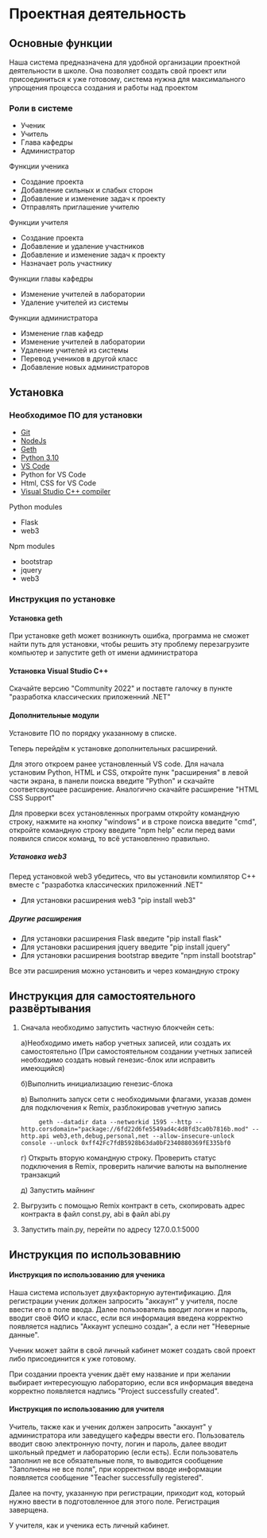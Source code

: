 # Проектная деятельность

## Основные функции

Наша система предназначена для удобной организации проектной деятельности в школе. Она позволяет создать свой проект или присоединиться к уже готовому, система нужна для максимального упрощения процесса создания и работы над проектом

### Роли в системе

* Ученик
* Учитель
* Глава кафедры 
* Администратор


Функции ученика

* Создание проекта
* Добавление сильных и слабых сторон
* Добавление и изменение задач к проекту
* Отправлять приглашение учителю    


Функции учителя

* Создание проекта
* Добавление и удаление участников
* Добавление и изменение задач к проекту
* Назначает роль участнику 


Функции главы кафедры

* Изменение  учителей в лаборатории
* Удаление учителей из системы


Функции администратора

* Изменение глав кафедр
* Изменение  учителей в лаборатории
* Удаление учителей из системы
* Перевод учеников в другой класс
* Добавление новых администраторов



## Установка 

### Необходимое ПО для установки

* [Git](https://git-scm.com/download/win)
* [NodeJs](https://nodejs.org/ru/download/)
* [Geth](https://geth.ethereum.org/downloads/)
* [Python 3.10](https://www.python.org/downloads/)
* [VS Code](https://code.visualstudio.com/download)
* Python for VS Code
* Html, CSS for VS Code
* [Visual Studio C++ compiler](https://visualstudio.microsoft.com/ru/vs/features/cplusplus/)

Python modules

* Flask
* web3

Npm modules

* bootstrap
* jquery
* web3

### Инструкция по установке

#### Установка geth
При установке geth может возникнуть ошибка, программа не сможет найти путь для установки, чтобы решить эту проблему перезагрузите компьютер и запустите geth от имени администратора

#### Установка Visual Studio C++
Cкачайте версию "Community 2022" и поставте галочку в пункте 
"разработка классических приложенний .NET"
#### Дополнительные модули
Установите ПО по порядку указанному в списке.

Теперь перейдём к установке дополнительных расширений.

Для этого откроем ранее установленный VS code.
Для начала установим Python, HTML и CSS, откройте пунк "расширения" в левой части экрана, в панели поиска введите "Python" и скачайте соответсвующее расширение. Аналогично скачайте расширение "HTML CSS Support"

Для проверки всех установленных программ откройту командную строку, нажмите на кнопку "windows" и в строке поиска введите "cmd", откройте командную строку введите "npm help" если перед вами появился список команд, то всё установленно правильно.


##### Установка web3
Перед установкой web3 убедитесь, что вы установили компилятор C++ вместе с "разработка классических приложенний .NET"

* Для установки расширения web3 "pip install web3"


##### Другие расширения
* Для установки расширения Flask введите "pip install flask"
* Для установки расширения jquery введите "pip install jquery"
* Для установки расширения bootstrap введите "npm install bootstrap"

Все эти расширения можно установить и через командную строку



## Инструкция для самостоятельного развёртывания
1) Сначала необходимо запустить частную блокчейн сеть:

   а)Необходимо иметь набор учетных записей, или создать их самостоятельно (При   самостоятельном создании учетных записей необходимо создать новый генезис-блок или исправить имеющийся)

   б)Выполнить инициализацию генезис-блока 

   в) Выполнить запуск сети с необходимыми флагами, указав домен для подключения к Remix, разблокировав учетную запись
   
            geth --datadir data --networkid 1595 --http --http.corsdomain="package://6fd22d6fe5549ad4c4d8fd3ca0b7816b.mod" --http.api web3,eth,debug,personal,net --allow-insecure-unlock console --unlock 0xff42Fc7fdB5928b63da0bF2340880369fE335bf0

            
   г) Открыть вторую командную строку. Проверить статус подключения в Remix, проверить наличие валюты на выполнение транзакций
    
   д) Запустить майнинг

2) Выгрузить с помощью Remix контракт в сеть, скопировать адрес контракта в файл const.py, abi в файл abi.py

3) Запустить main.py, перейти по адресу 127.0.0.1:5000

## Инструкция по использовавнию

#### Инструкция по использованию для ученика
Наша система использует двухфакторную аутентификацию. Для регистрации ученик должен запросить "аккаунт" у учителя, после ввести его в поле ввода. 
Далее пользователь вводит логин и пароль, вводит своё ФИО и класс, если вся информация введена корректно появляется надпись "Аккаунт успешно создан", а если нет "Неверные данные".

Ученик может зайти в свой личный кабинет может создать свой проект либо присоединится к уже готовому.

При создании проекта ученик даёт ему название и при желании выбирает интересующую лабораторию, если вся информация введена корректно появляется  надпись "Project successfully created".


#### Инструкция по использованию для учителя
Учитель, также как и ученик должен запросить "аккаунт" у администратора или заведущего кафедры
ввести его.
Пользователь вводит свою электронную почту, логин и пароль, далее вводит школьный предмет и лабораторию (если есть). Если пользователь заполнил не все обязательные поля, то выводится сообщение "Заполнены не все поля", при корректном вводе информации появляется сообщение "Teacher successfully registered".

Далее на почту, указанную при регистрации, приходит код, который нужно ввести в подготовленное для этого поле. Регистрация заверщена.

У учителя, как и ученика есть личный кабинет.